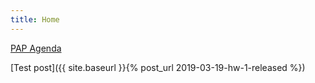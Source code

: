 ```yaml
---
title: Home
---
```


[PAP Agenda](./pap/agenda/Topics.md)

[Test post]({{ site.baseurl }}{% post_url 2019-03-19-hw-1-released %})